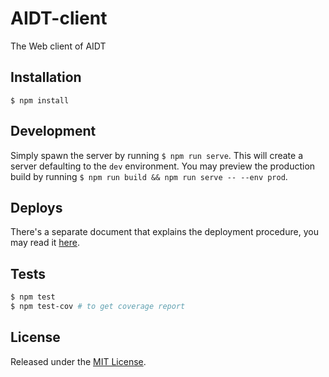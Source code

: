 # AIDT-client
The Web client of AIDT

## Installation

`$ npm install`


## Development

Simply spawn the server by running `$ npm run serve`. This will create a server defaulting to the `dev` environment.
You may preview the production build by running `$ npm run build && npm run serve -- --env prod`.


## Deploys

There's a separate document that explains the deployment procedure, you may read it [here](./docs/deploys.md).


## Tests

```bash
$ npm test
$ npm test-cov # to get coverage report
```


## License

Released under the [MIT License](http://www.opensource.org/licenses/mit-license.php).
